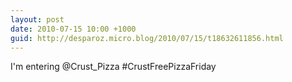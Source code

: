 ```yaml
---
layout: post
date: 2010-07-15 10:00 +1000
guid: http://desparoz.micro.blog/2010/07/15/t18632611856.html
---
```

I'm entering @Crust_Pizza #CrustFreePizzaFriday
